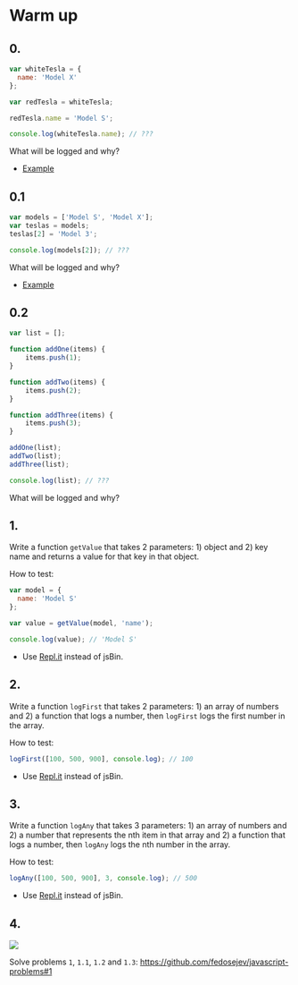# Warm up

## 0.

```js
var whiteTesla = {
  name: 'Model X'  
};

var redTesla = whiteTesla;

redTesla.name = 'Model S';

console.log(whiteTesla.name); // ???
```

What will be logged and why?

+ [Example](https://repl.it/ByF1/0)

## 0.1

```js
var models = ['Model S', 'Model X'];
var teslas = models;
teslas[2] = 'Model 3';

console.log(models[2]); // ???
```

What will be logged and why?


+ [Example](https://repl.it/ByFc/0)

## 0.2

```js
var list = [];

function addOne(items) {
    items.push(1);
}

function addTwo(items) {
    items.push(2);
}

function addThree(items) {
    items.push(3);
}

addOne(list);
addTwo(list);
addThree(list);

console.log(list); // ???
```

What will be logged and why?

## 1.

Write a function `getValue` that takes 2 parameters: 1) object and 2) key name and returns a value for that key in that object.

How to test:

```js
var model = {
  name: 'Model S'
};

var value = getValue(model, 'name');

console.log(value); // 'Model S'
```

+ Use [Repl.it](https://repl.it) instead of jsBin.

## 2.

Write a function `logFirst` that takes 2 parameters: 1) an array of numbers and 2) a function that logs a number, then `logFirst` logs the first number in the array.

How to test:

```js
logFirst([100, 500, 900], console.log); // 100
```

+ Use [Repl.it](https://repl.it) instead of jsBin.

## 3.

Write a function `logAny` that takes 3 parameters: 1) an array of numbers and 2) a number that represents the nth item in that array and 2) a function that logs a number, then `logAny` logs the nth number in the array.

How to test:

```js
logAny([100, 500, 900], 3, console.log); // 500
```

+ Use [Repl.it](https://repl.it) instead of jsBin.

## 4.

![](https://45.media.tumblr.com/04a67b7ef443fe6f1300a3b113f8037a/tumblr_noxmlwv1841qbls2ko1_500.gif)

Solve problems `1`, `1.1`, `1.2` and `1.3`: https://github.com/fedosejev/javascript-problems#1
